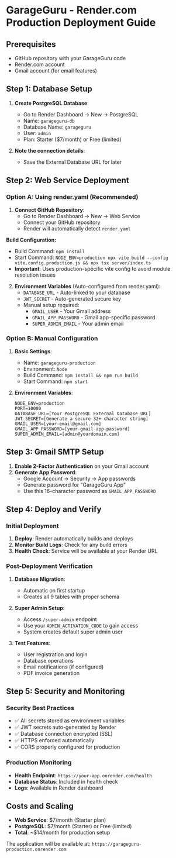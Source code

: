 # GarageGuru - Render.com Production Deployment Guide

## Prerequisites
- GitHub repository with your GarageGuru code
- Render.com account
- Gmail account (for email features)

## Step 1: Database Setup
1. **Create PostgreSQL Database**:
   - Go to Render Dashboard → New → PostgreSQL
   - Name: `garageguru-db`
   - Database Name: `garageguru`  
   - User: `admin`
   - Plan: Starter ($7/month) or Free (limited)

2. **Note the connection details**:
   - Save the External Database URL for later

## Step 2: Web Service Deployment

### Option A: Using render.yaml (Recommended)
1. **Connect GitHub Repository**:
   - Go to Render Dashboard → New → Web Service
   - Connect your GitHub repository
   - Render will automatically detect `render.yaml`

**Build Configuration:**
- Build Command: `npm install`
- Start Command: `NODE_ENV=production npx vite build --config vite.config.production.js && npx tsx server/index.ts`
- **Important**: Uses production-specific vite config to avoid module resolution issues

2. **Environment Variables** (Auto-configured from render.yaml):
   - `DATABASE_URL` - Auto-linked to your database
   - `JWT_SECRET` - Auto-generated secure key
   - Manual setup required:
     - `GMAIL_USER` - Your Gmail address
     - `GMAIL_APP_PASSWORD` - Gmail app-specific password
     - `SUPER_ADMIN_EMAIL` - Your admin email

### Option B: Manual Configuration
1. **Basic Settings**:
   - Name: `garageguru-production`
   - Environment: `Node`
   - Build Command: `npm install && npm run build`
   - Start Command: `npm start`

2. **Environment Variables**:
   ```
   NODE_ENV=production
   PORT=10000
   DATABASE_URL=[Your PostgreSQL External Database URL]
   JWT_SECRET=[Generate a secure 32+ character string]
   GMAIL_USER=[your-email@gmail.com]
   GMAIL_APP_PASSWORD=[your-gmail-app-password]
   SUPER_ADMIN_EMAIL=[admin@yourdomain.com]
   ```

## Step 3: Gmail SMTP Setup
1. **Enable 2-Factor Authentication** on your Gmail account
2. **Generate App Password**:
   - Google Account → Security → App passwords
   - Generate password for "GarageGuru App"
   - Use this 16-character password as `GMAIL_APP_PASSWORD`

## Step 4: Deploy and Verify

### Initial Deployment
1. **Deploy**: Render automatically builds and deploys
2. **Monitor Build Logs**: Check for any build errors
3. **Health Check**: Service will be available at your Render URL

### Post-Deployment Verification
1. **Database Migration**: 
   - Automatic on first startup
   - Creates all 9 tables with proper schema

2. **Super Admin Setup**:
   - Access `/super-admin` endpoint
   - Use your `ADMIN_ACTIVATION_CODE` to gain access
   - System creates default super admin user

3. **Test Features**:
   - User registration and login
   - Database operations
   - Email notifications (if configured)
   - PDF invoice generation

## Step 5: Security and Monitoring

### Security Best Practices
- ✅ All secrets stored as environment variables
- ✅ JWT secrets auto-generated by Render
- ✅ Database connection encrypted (SSL)
- ✅ HTTPS enforced automatically
- ✅ CORS properly configured for production

### Production Monitoring
- **Health Endpoint**: `https://your-app.onrender.com/health`
- **Database Status**: Included in health check
- **Logs**: Available in Render dashboard

## Costs and Scaling
- **Web Service**: $7/month (Starter plan)
- **PostgreSQL**: $7/month (Starter) or Free (limited)
- **Total**: ~$14/month for production setup

The application will be available at: `https://garageguru-production.onrender.com`